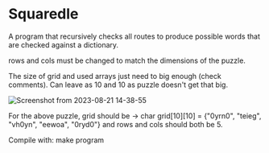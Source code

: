 # Squaredle
A program that recursively checks all routes to produce possible words that are checked against a dictionary.

rows and cols must be changed to match the dimensions of the puzzle.

The size of grid and used arrays just need to big enough (check comments). Can leave as 10 and 10 as puzzle doesn't get that big.

![Screenshot from 2023-08-21 14-38-55](https://github.com/Matt3141592/squaredle/assets/85036247/ffa1fd94-1c90-41db-ab71-652326af89d4)

For the above puzzle, grid should be -> char grid[10][10] = {"0yrn0", "teieg", "vh0yn", "eewoa", "0ryd0"} and rows and cols should both be 5.

Compile with: make program
